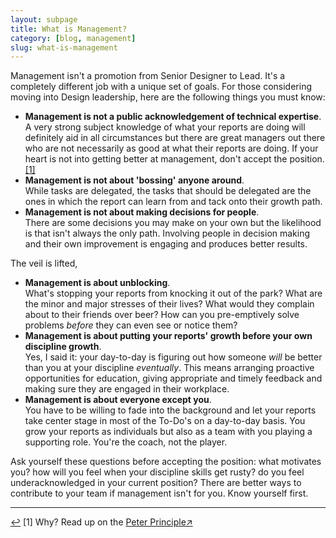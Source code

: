 ```yaml
---
layout: subpage
title: What is Management?
category: [blog, management]
slug: what-is-management
---
```

Management isn't a promotion from Senior Designer to Lead. It's a completely different job with a unique set of goals. For those considering moving into Design leadership, here are the following things you must know:

* **Management is not a public acknowledgement of technical expertise**.  
A very strong subject knowledge of what your reports are doing will definitely aid in all circumstances but there are great managers out there who are not necessarily as good at what their reports are doing. If your heart is not into getting better at management, don't accept the position.<a id="anchor-1" href="#note-1" class="fieldnotes-anchor">[1]</a>
* **Management is not about 'bossing' anyone around**.  
While tasks are delegated, the tasks that should be delegated are the ones in which the report can learn from and tack onto their growth path. 
* **Management is not about making decisions for people**.  
There are some decisions you may make on your own but the likelihood is that isn't always the only path. Involving people in decision making and their own improvement is engaging and produces better results.

The veil is lifted,

* **Management is about unblocking**.  
What's stopping your reports from knocking it out of the park? What are the minor and major stresses of their lives? What would they complain about to their friends over beer? How can you pre-emptively solve problems *before* they can even see or notice them?
* **Management is about putting your reports' growth before your own discipline growth**.  
Yes, I said it: your day-to-day is figuring out how someone *will* be better than you at your discipline *eventually*. This means arranging proactive opportunities for education, giving appropriate and timely feedback and making sure they are engaged in their workplace.
* **Management is about everyone except you**.  
You have to be willing to fade into the background and let your reports take center stage in most of the To-Do's on a day-to-day basis. You grow your reports as individuals but also as a team with you playing a supporting role. You're the coach, not the player.

Ask yourself these questions before accepting the position: what motivates you? how will you feel when your discipline skills get rusty? do you feel underacknowledged in your current position? There are better ways to contribute to your team if management isn't for you. Know yourself first.

<hr class="small">

<div class="fieldnotes">
    <p id="note-1" class="h6"><a href="#anchor-1" class="footnote-back">&#8617;</a> <span class="footnote">[1]</span> Why? Read up on the <a href="https://en.wikipedia.org/wiki/Peter_principle" class="external" target="_blank"><span class="external-body">Peter Principle</span><span class="external-box"><span class="external-box__arrow">↗&#xFE0E;</span></span></a></p>
</div>